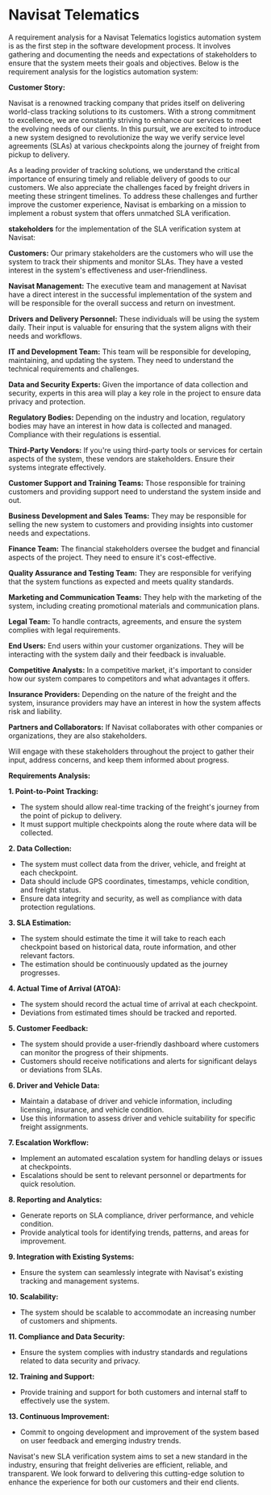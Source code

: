 # Navisat Telematics
A requirement analysis for a Navisat Telematics logistics automation system is as the first step in the software development process. It involves gathering and documenting the needs and expectations of stakeholders to ensure that the system meets their goals and objectives. Below is the requirement analysis for the logistics automation system:

**Customer Story:**

Navisat is a renowned tracking company that prides itself on delivering world-class tracking solutions to its customers. With a strong commitment to excellence, we are constantly striving to enhance our services to meet the evolving needs of our clients. In this pursuit, we are excited to introduce a new system designed to revolutionize the way we verify service level agreements (SLAs) at various checkpoints along the journey of freight from pickup to delivery.

As a leading provider of tracking solutions, we understand the critical importance of ensuring timely and reliable delivery of goods to our customers. We also appreciate the challenges faced by freight drivers in meeting these stringent timelines. To address these challenges and further improve the customer experience, Navisat is embarking on a mission to implement a robust system that offers unmatched SLA verification.

**stakeholders** for the implementation of the SLA verification system at Navisat:

**Customers:** Our primary stakeholders are the customers who will use the system to track their shipments and monitor SLAs. They have a vested interest in the system's effectiveness and user-friendliness.

**Navisat Management:** The executive team and management at Navisat have a direct interest in the successful implementation of the system and will be responsible for the overall success and return on investment.

**Drivers and Delivery Personnel:** These individuals will be using the system daily. Their input is valuable for ensuring that the system aligns with their needs and workflows.

**IT and Development Team:** This team will be responsible for developing, maintaining, and updating the system. They need to understand the technical requirements and challenges.

**Data and Security Experts:** Given the importance of data collection and security, experts in this area will play a key role in the project to ensure data privacy and protection.

**Regulatory Bodies:** Depending on the industry and location, regulatory bodies may have an interest in how data is collected and managed. Compliance with their regulations is essential.

**Third-Party Vendors:** If you're using third-party tools or services for certain aspects of the system, these vendors are stakeholders. Ensure their systems integrate effectively.

**Customer Support and Training Teams:** Those responsible for training customers and providing support need to understand the system inside and out.

**Business Development and Sales Teams:** They may be responsible for selling the new system to customers and providing insights into customer needs and expectations.

**Finance Team:** The financial stakeholders oversee the budget and financial aspects of the project. They need to ensure it's cost-effective.

**Quality Assurance and Testing Team:** They are responsible for verifying that the system functions as expected and meets quality standards.

**Marketing and Communication Teams:** They help with the marketing of the system, including creating promotional materials and communication plans.

**Legal Team:** To handle contracts, agreements, and ensure the system complies with legal requirements.

**End Users:** End users within your customer organizations. They will be interacting with the system daily and their feedback is invaluable.

**Competitive Analysts:** In a competitive market, it's important to consider how our system compares to competitors and what advantages it offers.

**Insurance Providers:** Depending on the nature of the freight and the system, insurance providers may have an interest in how the system affects risk and liability.

**Partners and Collaborators:** If Navisat collaborates with other companies or organizations, they are also stakeholders.

Will engage with these stakeholders throughout the project to gather their input, address concerns, and keep them informed about progress.

**Requirements Analysis:**

**1. Point-to-Point Tracking:**
   - The system should allow real-time tracking of the freight's journey from the point of pickup to delivery.
   - It must support multiple checkpoints along the route where data will be collected.

**2. Data Collection:**
   - The system must collect data from the driver, vehicle, and freight at each checkpoint.
   - Data should include GPS coordinates, timestamps, vehicle condition, and freight status.
   - Ensure data integrity and security, as well as compliance with data protection regulations.

**3. SLA Estimation:**
   - The system should estimate the time it will take to reach each checkpoint based on historical data, route information, and other relevant factors.
   - The estimation should be continuously updated as the journey progresses.

**4. Actual Time of Arrival (ATOA):**
   - The system should record the actual time of arrival at each checkpoint.
   - Deviations from estimated times should be tracked and reported.

**5. Customer Feedback:**
   - The system should provide a user-friendly dashboard where customers can monitor the progress of their shipments.
   - Customers should receive notifications and alerts for significant delays or deviations from SLAs.

**6. Driver and Vehicle Data:**
   - Maintain a database of driver and vehicle information, including licensing, insurance, and vehicle condition.
   - Use this information to assess driver and vehicle suitability for specific freight assignments.

**7. Escalation Workflow:**
   - Implement an automated escalation system for handling delays or issues at checkpoints.
   - Escalations should be sent to relevant personnel or departments for quick resolution.

**8. Reporting and Analytics:**
   - Generate reports on SLA compliance, driver performance, and vehicle condition.
   - Provide analytical tools for identifying trends, patterns, and areas for improvement.

**9. Integration with Existing Systems:**
   - Ensure the system can seamlessly integrate with Navisat's existing tracking and management systems.

**10. Scalability:**
   - The system should be scalable to accommodate an increasing number of customers and shipments.

**11. Compliance and Data Security:**
   - Ensure the system complies with industry standards and regulations related to data security and privacy.

**12. Training and Support:**
   - Provide training and support for both customers and internal staff to effectively use the system.

**13. Continuous Improvement:**
   - Commit to ongoing development and improvement of the system based on user feedback and emerging industry trends.

Navisat's new SLA verification system aims to set a new standard in the industry, ensuring that freight deliveries are efficient, reliable, and transparent. We look forward to delivering this cutting-edge solution to enhance the experience for both our customers and their end clients.
